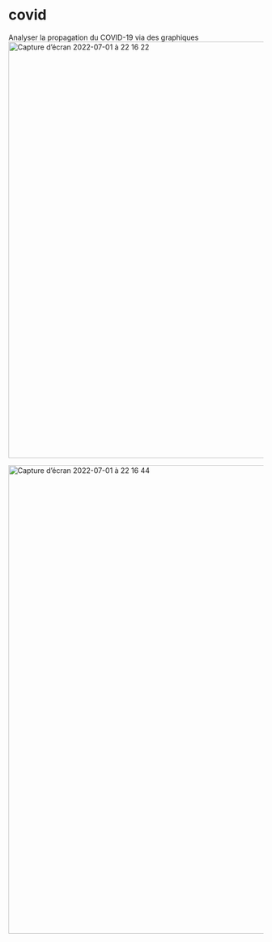 # covid

Analyser la propagation du COVID-19 via des graphiques
<img width="821" alt="Capture d’écran 2022-07-01 à 22 16 22" src="https://user-images.githubusercontent.com/57175461/176963112-f62dc53b-d39c-41f9-9ce5-9dc7d9dcbaa7.png">

<img width="924" alt="Capture d’écran 2022-07-01 à 22 16 44" src="https://user-images.githubusercontent.com/57175461/176963088-3aaf3760-4851-4bc4-afc0-65316e16c0e9.png">

